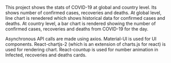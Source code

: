 This project shows the stats of COVID-19 at global and country level. Its shows number of confirmed cases, recoveries and deaths. At global level, line chart is renedered which shows historical data for confirmed cases and deaths. At country level, a bar chart is rendered showing the number of confirmed cases, recoveries and deaths from COVID-19 for the day.

Asynchronous API calls are made using axios. Material-UI is used for UI components. React-chartjs-2 (which is an extension of charts.js for react) is used for rendering chart. React-countup is used for number animation in Infected, recoveries and deaths cards.

